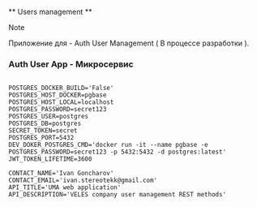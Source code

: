 ** Users management **

> [!NOTE]
> Приложение для - Auth User Management ( В процессе разработки ).


### Auth User App - Микросервис 

```.env

POSTGRES_DOCKER_BUILD='False'
POSTGRES_HOST_DOCKER=pgbase
POSTGRES_HOST_LOCAL=localhost
POSTGRES_PASSWORD=secret123
POSTGRES_USER=postgres
POSTGRES_DB=postgres
SECRET_TOKEN=secret
POSTGRES_PORT=5432
DEV_DOKER_POSTGRES_CMD='docker run -it --name pgbase -e POSTGRES_PASSWORD=secret123 -p 5432:5432 -d postgres:latest'
JWT_TOKEN_LIFETIME=3600

CONTACT_NAME='Ivan Goncharov'
CONTACT_EMAIL='ivan.stereotekk@gmail.com'
API_TITLE='UMA web application'
API_DESCRIPTION='VELES company user management REST methods'

```

